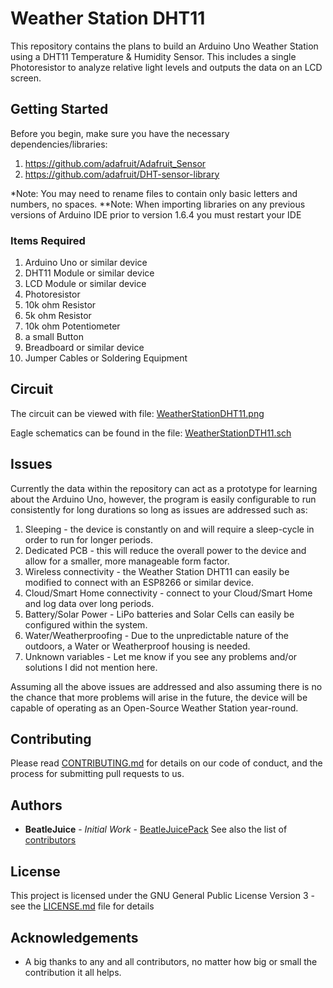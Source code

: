 # Weather Station DHT11

This repository contains the plans to build an Arduino Uno Weather Station using a DHT11 Temperature & Humidity Sensor.  This
includes a single Photoresistor to analyze relative light levels and outputs the data on an LCD screen.

## Getting Started

Before you begin, make sure you have the necessary dependencies/libraries:
1. https://github.com/adafruit/Adafruit_Sensor
2. https://github.com/adafruit/DHT-sensor-library

*Note: You may need to rename files to contain only basic letters and numbers, no spaces.
**Note: When importing libraries on any previous versions of Arduino IDE prior to version 1.6.4 you must restart your IDE

### Items Required

1. Arduino Uno or similar device
2. DHT11 Module or similar device
3. LCD Module or similar device
4. Photoresistor
5. 10k ohm Resistor
6. 5k ohm Resistor
7. 10k ohm Potentiometer
8. a small Button
9. Breadboard or similar device
10. Jumper Cables or Soldering Equipment

## Circuit

The circuit can be viewed with file: [WeatherStationDHT11.png](WeatherStationDHT11.png)

Eagle schematics can be found in the file: [WeatherStationDTH11.sch](WeatherStationDHT11.sch)

## Issues
Currently the data within the repository can act as a prototype for learning about the Arduino Uno, however, the program is 
easily configurable to run consistently for long durations so long as issues are addressed such as:

  1. Sleeping - the device is constantly on and will require a sleep-cycle in order to run for longer periods.
  2. Dedicated PCB - this will reduce the overall power to the device and allow for a smaller, more manageable form factor.
  3. Wireless connectivity - the Weather Station DHT11 can easily be modified to connect with an ESP8266 or similar device.
  4. Cloud/Smart Home connectivity - connect to your Cloud/Smart Home and log data over long periods.
  5. Battery/Solar Power - LiPo batteries and Solar Cells can easily be configured within the system.
  6. Water/Weatherproofing - Due to the unpredictable nature of the outdoors, a Water or Weatherproof housing is needed.
  7. Unknown variables - Let me know if you see any problems and/or solutions I did not mention here.
  
Assuming all the above issues are addressed and also assuming there is no the chance that more problems will arise in the 
future, the device will be capable of operating as an Open-Source Weather Station year-round.

## Contributing

Please read [CONTRIBUTING.md](https://gist.github.com/BeatleJuicePack/47204bcc706e0e0c9e11d80e267f3d29) for details on our
code of conduct, and the process for submitting pull requests to us.

## Authors

* **BeatleJuice** - *Initial Work* - [BeatleJuicePack](https://github.com/BeatleJuicePack)
See also the list of [contributors](https://github.com/BeatleJuicePack/Arduino-Projects/contributors)

## License

This project is licensed under the GNU General Public License Version 3 - see the [LICENSE.md](LICENSE.md) file for details

## Acknowledgements

* A big thanks to any and all contributors, no matter how big or small the contribution it all helps.
